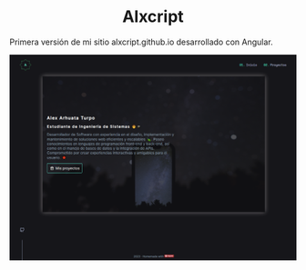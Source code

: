 <h1 align="center">
  Alxcript
</h1>

<p>
    Primera versión de mi sitio alxcript.github.io desarrollado con Angular.
</p>

![my app](/src/assets/myapp.png)
